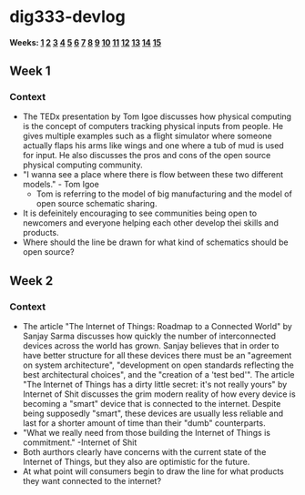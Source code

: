 
# dig333-devlog

#### Weeks: [1](#week-1) [2](#week-2) [3](#week-3) [4](#week-4) [5](#week-5) [6](#week-6) [7](#week-7) [8](#week-8) [9](#week-9) [10](#week-10) [11](#week-11) [12](#week-12) [13](#week-13) [14](#week-14) [15](#week-15)










<!--
BELOW IS A WEEKLY TEMPLATE. COPY/PASTE IT TO ADD A WEEK. SEE ASSIGNMENTS FOR DETAILS 
https://docs.google.com/document/d/1PAoPz-3vDPFWS5q9RHRb-dC7T4earpFXJW8w6v9wfZ0/edit
-->



## Week 1

### Context
  
- The TEDx presentation by Tom Igoe discusses how physical computing is the concept of computers tracking physical inputs from people.  He gives multiple examples such as a flight simulator where someone actually flaps his arms like wings and one where a tub of mud is used for input.  He also discusses the pros and cons of the open source physical computing community.
- "I wanna see a place where there is flow between these two different models." - Tom Igoe
    - Tom is referring to the model of big manufacturing and the model of open source schematic sharing.
- It is defeinitely encouraging to see communities being open to newcomers and everyone helping each other develop thei skills and products.
- Where should the line be drawn for what kind of schematics should be open source?

## Week 2

### Context

- The article "The Internet of Things: Roadmap to a Connected World" by Sanjay Sarma discusses how quickly the number of interconnected devices across the world has grown.  Sanjay believes that in order to have better structure for all these devices there must be an "agreement on system architecture", "development on open standards reflecting the best architectural choices", and the "creation of a 'test bed'".  The article "The Internet of Things has a dirty little secret: it's not really yours" by Internet of Shit discusses the grim modern reality of how every device is becoming a "smart" device that is connected to the internet.  Despite being supposedly "smart", these devices are usually less reliable and last for a shorter amount of time than their "dumb" counterparts.
- "What we really need from those building the Internet of Things is commitment." -Internet of Shit
- Both aurthors clearly have concerns with the current state of the Internet of Things, but they also are optimistic for the future.
- At what point will consumers begin to draw the line for what products they want connected to the internet?
